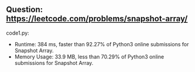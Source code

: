 ## Question: https://leetcode.com/problems/snapshot-array/

code1.py:
* Runtime: 384 ms, faster than 92.27% of Python3 online submissions for Snapshot Array.
* Memory Usage: 33.9 MB, less than 70.29% of Python3 online submissions for Snapshot Array.